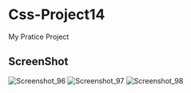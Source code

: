 # Css-Project14

My Pratice Project 

ScreenShot
---------------
![Screenshot_96](https://user-images.githubusercontent.com/41403786/54734929-5e68d280-4be6-11e9-9eb9-71a9db1b5493.png)
![Screenshot_97](https://user-images.githubusercontent.com/41403786/54734930-5e68d280-4be6-11e9-88fc-79d3fe338e2a.png)
![Screenshot_98](https://user-images.githubusercontent.com/41403786/54734931-5e68d280-4be6-11e9-93df-387a1b578355.png)
